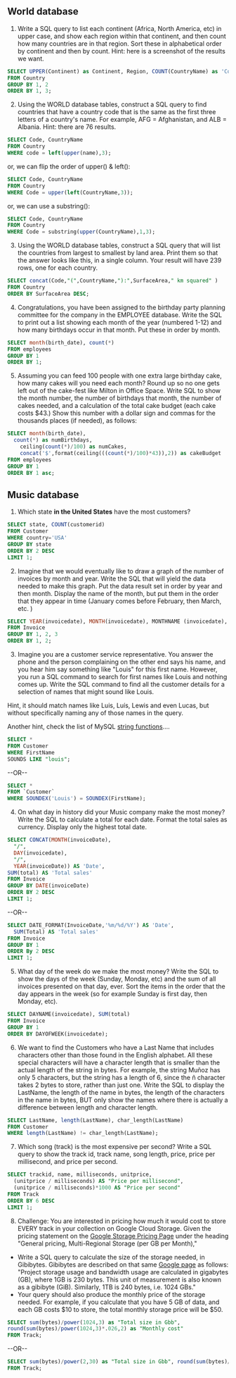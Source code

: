 ## World database
1. Write a SQL query to list each continent (Africa, North America, etc) in upper case, and show each region within that continent, and then count how many countries are in that region. Sort these in alphabetical order by continent and then by count. Hint: here is a screenshot of the results we want.
```sql
SELECT UPPER(Continent) as Continent, Region, COUNT(CountryName) as 'Count of Countries'
FROM Country
GROUP BY 1, 2 
ORDER BY 1, 3; 
```
2. Using the WORLD database tables, construct a SQL query to find countries that have a  country code that is the same as the first three letters of a country's name. For example, AFG = Afghanistan, and ALB = Albania. Hint: there are 76 results. 
```sql
SELECT Code, CountryName 
FROM Country
WHERE code = left(upper(name),3);
```
or, we can flip the order of upper() & left():
```sql
SELECT Code, CountryName 
FROM Country 
WHERE Code = upper(left(CountryName,3));
```
or, we can use a substring():
```sql
SELECT Code, CountryName
FROM Country
WHERE Code = substring(upper(CountryName),1,3);
```
3. Using the WORLD database tables, construct a SQL query that will list the countries from largest to smallest by land area. Print them so that the answer looks like this, in a single column. Your result will have 239 rows, one for each country.
```sql
SELECT concat(Code,"(",CountryName,"):",SurfaceArea," km squared" ) 
FROM Country 
ORDER BY SurfaceArea DESC;
```
4. Congratulations, you have been assigned to the birthday party planning committee for the company in the EMPLOYEE database. Write the SQL to print out a list showing each month of the year (numbered 1-12) and how many birthdays occur in that month. Put these in order by month.
```sql
SELECT month(birth_date), count(*) 
FROM employees
GROUP BY 1 
ORDER BY 1;
```
5. Assuming you can feed 100 people with one extra large birthday cake, how many cakes will you need each month? Round up so no one gets left out of the cake-fest like Milton in Office Space. Write SQL to show the month number, the number of birthdays that month, the number of cakes needed, and a calculation of the total cake budget (each cake costs $43.) Show this number with a dollar sign and commas for the thousands places (if needed), as follows:
```sql
SELECT month(birth_date), 
  count(*) as numBirthdays, 
    ceiling(count(*)/100) as numCakes, 
    concat('$',format(ceiling(((count(*)/100)*43)),2)) as cakeBudget 
FROM employees 
GROUP BY 1 
ORDER BY 1 asc;
```

## Music database
1. Which state **in the United States** have the most customers? 
```sql
SELECT state, COUNT(customerid) 
FROM Customer
WHERE country='USA'
GROUP BY state
ORDER BY 2 DESC
LIMIT 1;
```
2. Imagine that we would eventually like to draw a graph of the number of invoices by month and year. Write the SQL that will yield the data needed to make this graph. Put the data result set in order by year and then month. Display the name of the month, but put them in the order that they appear in time (January comes before February, then March, etc. )
```sql
SELECT YEAR(invoicedate), MONTH(invoicedate), MONTHNAME (invoicedate), COUNT(invoiceid) 
FROM Invoice
GROUP BY 1, 2, 3
ORDER BY 1, 2;
```
3. Imagine you are a customer service representative. You answer the phone and the person complaining on the other end says his name, and you hear him say something like "Louis" for this first name. However, you run a SQL command to search for first names like Louis and nothing comes up. Write the SQL command to find all the customer details for a selection of names that might sound like Louis. 

Hint, it should match names like Luis, Luís, Lewis and even Lucas, but without specifically naming any of those names in the query.

Another hint, check the list of MySQL [string functions](https://dev.mysql.com/doc/refman/5.7/en/string-functions.html)....
```sql
SELECT * 
FROM Customer
WHERE FirstName
SOUNDS LIKE "louis";
```
--OR--
```sql
SELECT * 
FROM `Customer` 
WHERE SOUNDEX('Louis') = SOUNDEX(FirstName);
```
4. On what day in history did your Music company make the most money? Write the SQL to calculate a total for each date. Format the total sales as currency. Display only the highest total date.
```sql
SELECT CONCAT(MONTH(invoiceDate),  
  "/", 
  DAY(invoicedate),  
  "/", 
  YEAR(invoiceDate)) AS 'Date', 
SUM(total) AS 'Total sales'
FROM Invoice
GROUP BY DATE(invoiceDate) 
ORDER BY 2 DESC
LIMIT 1;
```
--OR--
```sql
SELECT DATE_FORMAT(InvoiceDate,'%m/%d/%Y') AS 'Date', 
  SUM(Total) AS 'Total sales' 
FROM Invoice
GROUP BY 1 
ORDER By 2 DESC
LIMIT 1;
```
5. What day of the week do we make the most money? Write the SQL to show the days of the week (Sunday, Monday, etc) and the sum of all invoices presented on that day, ever. Sort the items in the order that the day appears in the week (so for example Sunday is first day, then Monday, etc).
```sql
SELECT DAYNAME(invoicedate), SUM(total) 
FROM Invoice
GROUP BY 1
ORDER BY DAYOFWEEK(invoicedate);
```
6. We want to find the Customers who have a Last Name that includes characters other than those found in the English alphabet. All these special characters will have a character length that is smaller than the actual length of the string in bytes. For example, the string Muñoz has only 5 characters, but the string has a length of 6, since the ñ character takes 2 bytes to store, rather than just one. Write the SQL to display the LastName, the length of the name in bytes, the length of the characters in the name in bytes, BUT only show the names where there is actually a difference between length and character length.
```sql
SELECT LastName, length(LastName), char_length(LastName) 
FROM Customer
WHERE length(LastName) != char_length(LastName);
```
7. Which song (track) is the most expensive per second? Write a SQL query to show the track id, track name, song length, price, price per millisecond, and price per second. 
```sql
SELECT trackid, name, milliseconds, unitprice, 
  (unitprice / milliseconds) AS "Price per millisecond", 
  (unitprice / milliseconds)*1000 AS "Price per second"
FROM Track
ORDER BY 6 DESC
LIMIT 1;
```
8. Challenge: You are interested in pricing how much it would cost to store EVERY track in your collection on Google Cloud Storage. Given the pricing statement on the [Google Storage Pricing Page](https://cloud.google.com/storage/pricing) under the heading "General pricing, Multi-Regional Storage (per GB per Month)," 
* Write a SQL query to calculate the size of the storage needed, in Gibibytes. Gibibytes are described on that same [Google page](https://cloud.google.com/storage/pricing) as follows: "Project storage usage and bandwidth usage are calculated in gigabytes (GB), where 1GB is 230 bytes. This unit of measurement is also known as a gibibyte (GiB). Similarly, 1TB is 240 bytes, i.e. 1024 GBs." 
* Your query should also produce the monthly price of the storage needed. For example, if you calculate that you have 5 GB of data, and each GB costs $10 to store, the total monthly storage price will be $50.
```sql
SELECT sum(bytes)/power(1024,3) as "Total size in Gbb",
round(sum(bytes)/power(1024,3)*.026,2) as "Monthly cost" 
FROM Track;
```
--OR--
```sql
SELECT sum(bytes)/power(2,30) as "Total size in Gbb", round(sum(bytes)/power(2,30)*.026,2) as "Monthly cost" 
FROM Track;
```
